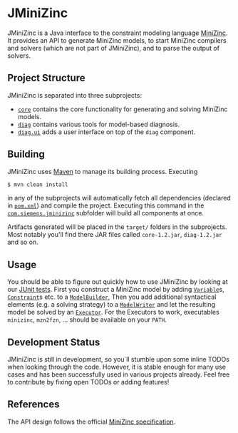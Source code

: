 # JMiniZinc

JMiniZinc is a Java interface to the constraint modeling language [MiniZinc](http://www.minizinc.org/).
It provides an API to generate MiniZinc models, to start MiniZinc compilers and solvers (which are not part of JMiniZinc), and to parse the output of solvers.

## Project Structure

JMiniZinc is separated into three subprojects:
* [`core`](com.siemens.jminizinc.core) contains the core functionality for generating and solving MiniZinc models.
* [`diag`](com.siemens.jminizinc.diag) contains various tools for model-based diagnosis.
* [`diag.ui`](com.siemens.jminizinc.diag.ui) adds a user interface on top of the `diag` component.

## Building

JMiniZinc uses [Maven](https://maven.apache.org) to manage its building process. Executing

```bash
$ mvn clean install
```

in any of the subprojects will automatically fetch all dependencies (declared in [`pom.xml`](/com.siemens.jminizinc/pom.xml)) and compile the project.
Executing this command in the [`com.siemens.jminizinc`](com.siemens.jminizinc) subfolder will build all components at once.

Artifacts generated will be placed in the `target/` folders in the subprojects. Most notably you'll find there JAR files called `core-1.2.jar`, `diag-1.2.jar` and so on.

## Usage

You should be able to figure out quickly how to use JMiniZinc by looking at our [JUnit tests](/com.siemens.jminizinc.core/src/test/java/at/siemens/ct/jmz).
First you construct a MiniZinc model by adding [`Variable`](/com.siemens.jminizinc.core/src/main/java/at/siemens/ct/jmz/elements/Variable.java)s, [`Constraint`](/com.siemens.jminizinc.core/src/main/java/at/siemens/ct/jmz/elements/constraints/Constraint.java)s etc. to a [`ModelBuilder`](/com.siemens.jminizinc.core/src/main/java/at/siemens/ct/jmz/IModelBuilder.java),
Then you add additional syntactical elements (e.g. a solving strategy) to a [`ModelWriter`](/com.siemens.jminizinc.core/src/main/java/at/siemens/ct/jmz/writer/IModelWriter.java)
and let the resulting model be solved by an [`Executor`](/com.siemens.jminizinc.core/src/main/java/at/siemens/ct/jmz/executor/IExecutor.java).
For the Executors to work, executables `minizinc`, `mzn2fzn`, ... should be available on your `PATH`.

## Development Status

JMiniZinc is still in development, so you´ll stumble upon some inline TODOs when looking through the code.
However, it is stable enough for many use cases and has been successfully used in various projects already.
Feel free to contribute by fixing open TODOs or adding features!

## References

The API design follows the official [MiniZinc specification](http://www.minizinc.org/doc-lib/minizinc-spec.pdf).